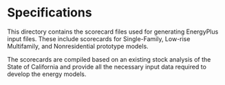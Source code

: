 # Specifications

This directory contains the scorecard files used for generating EnergyPlus input files. These include scorecards for Single-Family, Low-rise Multifamily, and Nonresidential prototype models. 

The scorecards are compiled based on an existing stock analysis of the State of California and provide all the necessary input data required to develop the energy models.
